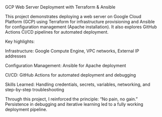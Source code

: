 GCP Web Server Deployment with Terraform & Ansible

This project demonstrates deploying a web server on Google Cloud Platform (GCP) using Terraform for infrastructure provisioning and Ansible for configuration management (Apache installation). It also explores GitHub Actions CI/CD pipelines for automated deployment.

Key highlights:

Infrastructure: Google Compute Engine, VPC networks, External IP addresses

Configuration Management: Ansible for Apache deployment

CI/CD: GitHub Actions for automated deployment and debugging

Skills Learned: Handling credentials, secrets, variables, networking, and step-by-step troubleshooting

Through this project, I reinforced the principle: “No pain, no gain.” Persistence in debugging and iterative learning led to a fully working deployment pipeline.

